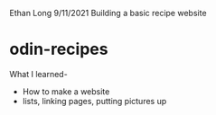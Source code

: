 Ethan Long
9/11/2021
Building a basic recipe website
# odin-recipes

What I learned-
- How to make a website
- lists, linking pages, putting pictures up

